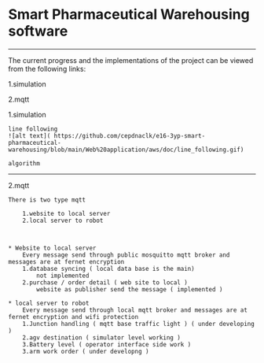 # Smart Pharmaceutical Warehousing software
---

The current progress and the implementations of the project can be viewed from the following links:

1.simulation

2.mqtt


1.simulation

    line following 
    ![alt text]( https://github.com/cepdnaclk/e16-3yp-smart-pharmaceutical-warehousing/blob/main/Web%20application/aws/doc/line_following.gif)

    algorithm 

---

2.mqtt

    There is two type mqtt

        1.website to local server
        2.local server to robot

        

    * Website to local server
        Every message send through public mosquitto mqtt broker and messages are at fernet encryption 
        1.database syncing ( local data base is the main)
            not implemented 
        2.purchase / order detail ( web site to local ) 
            website as publisher send the message ( implemented )

    * local server to robot
        Every message send through local mqtt broker and messages are at fernet encryption and wifi protection
        1.Junction handling ( mqtt base traffic light ) ( under developing )
        2.agv destination ( simulator level working )
        3.Battery level ( operator interface side work )
        3.arm work order ( under developng )
    